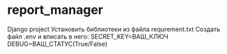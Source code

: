 # report_manager
Django project
Установить библиотеки из файла requrement.txt
Создать файл .env и вписать в него:
SECRET_KEY=ВАШ_КЛЮЧ
DEBUG=ВАШ_СТАТУС(True/False)
